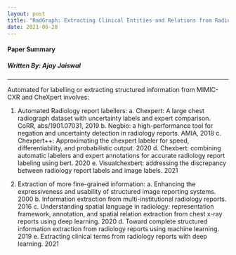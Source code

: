 ```yaml
---
layout: post
title: "RadGraph: Extracting Clinical Entities and Relations from Radiology Reports"
date: 2021-06-20
---
```


#### Paper Summary
##### Written By: Ajay Jaiswal
------------------

Automated for labelling or extracting structured information from MIMIC-CXR and CheXpert involves:
1. Automated Radiology report labellers:
   a. Chexpert: A large chest radiograph dataset with uncertainty labels and expert comparison. CoRR, abs/1901.07031, 2019 
   b. Negbio: a high-performance tool for negation and uncertainty detection in radiology reports. AMIA, 2018
   c. Chexpert++: Approximating the chexpert labeler for speed, differentiability, and probabilistic output. 2020
   d. Chexbert: combining automatic labelers and expert annotations for accurate radiology report labeling using bert. 2020
   e. Visualchexbert: addressing the discrepancy between radiology report labels and image labels. 2021
   
2. Extraction of more fine-grained information:
   a. Enhancing the expressiveness and usability of structured image reporting systems. 2000
   b. Information extraction from multi-institutional radiology reports. 2016
   c. Understanding spatial language in radiology: representation framework, annotation, and spatial relation extraction from chest x-ray reports using deep learning. 2020
   d. Toward complete structured information extraction from radiology reports using machine learning. 2019
   e. Extracting clinical terms from radiology reports with deep learning. 2021
